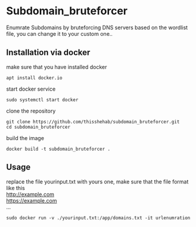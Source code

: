 # Subdomain_bruteforcer
Enumrate Subdomains by bruteforcing DNS servers based on the wordlist file, you can change it to your custom one..

## Installation via docker
make sure that you have installed docker 

```console
apt install docker.io
```

start docker service 
```console
sudo systemctl start docker
```

clone the repository
```console
git clone https://github.com/thisshehab/subdomain_bruteforcer.git
cd subdomain_bruteforcer
```
build the image 
```console
docker build -t subdomain_bruteforcer .
```
## Usage
replace the file yourinput.txt with yours one, make sure that the file format like this 
<br>
http://example.com <br>
https://example.com <br>
...

```console
sudo docker run -v ./yourinput.txt:/app/domains.txt -it urlenumration
```
